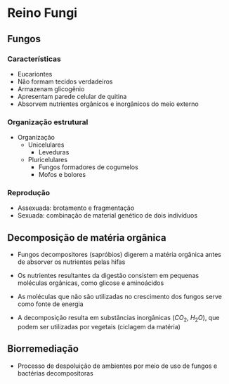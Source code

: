# Reino Fungi

## Fungos

### Características

- Eucariontes
- Não formam tecidos verdadeiros
- Armazenam glicogênio
- Apresentam parede celular de quitina
- Absorvem nutrientes orgânicos e inorgânicos do meio externo

### Organização estrutural

- Organização
  - Unicelulares
    - Leveduras
  - Pluricelulares
    - Fungos formadores de cogumelos
    - Mofos e bolores

### Reprodução

- Assexuada: brotamento e fragmentação
- Sexuada: combinação de material genético de dois indivíduos

## Decomposição de matéria orgânica

- Fungos decompositores (sapróbios) digerem a matéria orgânica antes de absorver os nutrientes pelas hifas

- Os nutrientes resultantes da digestão consistem em pequenas moléculas orgânicas, como glicose e aminoácidos

- As moléculas que não são utilizadas no crescimento dos fungos serve como fonte de energia

- A decomposição resulta em substâncias inorgânicas ($CO_2$, $H_{2}O$), que podem ser utilizadas por vegetais (ciclagem da matéria)

## Biorremediação

- Processo de despoluição de ambientes por meio de uso de fungos e bactérias decompositoras